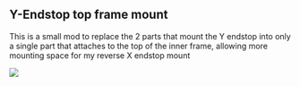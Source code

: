 ## Y-Endstop top frame mount ##

This is a small mod to replace the 2 parts that mount the Y endstop into only a single part that attaches to the top of the inner frame, allowing more mounting space for my reverse X endstop mount

![](https://github.com/RURon/Vcore-Mods/blob/main/Y-Endstop_topmount/Y-EndstopTopmount.png)

